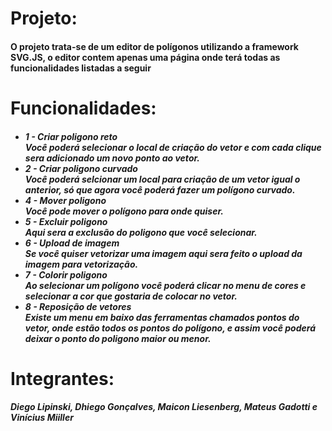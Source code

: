 <h1>Projeto:</h1> 
<h4> O projeto trata-se de um editor de polígonos utilizando a framework SVG.JS, o editor contem apenas uma página onde terá todas as funcionalidades listadas a seguir</h4>
<h1>Funcionalidades:</h1>
<h5>
<ul>
<li>1 - Criar poligono reto</li>
Você poderá selecionar o local de criação do vetor e com cada clique sera adicionado um novo ponto ao vetor.
<li>2 - Criar poligono curvado</li>
Você poderá selcionar um local para criação de um vetor igual o anterior, só que agora você poderá fazer um polígono curvado.
<li>4 - Mover poligono</li>
Você pode mover o polígono para onde quiser.
<li>5 - Excluir poligono</li>
Aqui sera a exclusão do poligono que você selecionar.
<li>6 - Upload de imagem</li>
Se você quiser vetorizar uma imagem aqui sera feito o upload da imagem para vetorização.
<li>7 - Colorir poligono</li>
Ao selecionar um polígono você poderá clicar no menu de cores e selecionar a cor que gostaria de colocar no vetor.
<li>8 - Reposição de vetores</li>
Existe um menu em baixo das ferramentas chamados pontos do vetor, onde estão todos os pontos do polígono, e assim você poderá deixar o ponto do poligono maior ou menor.
</ul>
</h5>
<h1>Integrantes:</h1>
<h5>Diego Lipinski, Dhiego Gonçalves, Maicon Liesenberg, Mateus Gadotti e Vinícius Miiller</h5>

